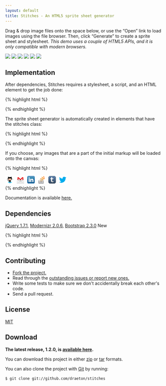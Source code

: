 ```yaml
---
layout: default
title: Stitches - An HTML5 sprite sheet generator
---
```


<link rel="stylesheet" href="/stitches/repo/build/stitches/css/stitches-1.2.0.min.css">

<section id="main" role="main">

Drag &amp; drop image files onto the space below, or use the &ldquo;Open&rdquo; link to load images using the file browser. Then, click &ldquo;Generate&rdquo; to create a sprite sheet and stylesheet. <em>This demo uses a couple of HTML5 APIs, and it is only compatible with modern browsers.</em>

<div class="stitches">
    <img src="/stitches/repo/build/stitches/img/test/github.png" data-name="github"/>
    <img src="/stitches/repo/build/stitches/img/test/gmail.png" data-name="gmail"/>
    <img src="/stitches/repo/build/stitches/img/test/linkedin.png" data-name="linkedin"/>
    <img src="/stitches/repo/build/stitches/img/test/stackoverflow.png" data-name="stackoverflow"/>
    <img src="/stitches/repo/build/stitches/img/test/tumblr.png" data-name="tumblr"/>
    <img src="/stitches/repo/build/stitches/img/test/twitter.png" data-name="twitter"/>
</div>

## Implementation

After dependencies, Stitches requires a stylesheet, a script, and an HTML element to get the job done:

{% highlight html %}
<link rel="stylesheet" href="css/stitches-1.2.0.min.css">

<script data-main="js/stitches.js" src="js/stitches-1.2.0.min.js"></script>
{% endhighlight %}

The sprite sheet generator is automatically created in elements that have the stitches class:

{% highlight html %}
<div class="stitches"></div>
{% endhighlight %}

If you choose, any images that are a part of the initial markup will be loaded onto the canvas:

{% highlight html %}
<div class="stitches">
    <img src="img/test/github.png" data-name="github"/>
    <img src="img/test/gmail.png" data-name="gmail"/>
    <img src="img/test/linkedin.png" data-name="linkedin"/>
    <img src="img/test/stackoverflow.png" data-name="stackoverflow"/>
    <img src="img/test/tumblr.png" data-name="tumblr"/>
    <img src="img/test/twitter.png" data-name="twitter"/>
</div>
{% endhighlight %}

Documentation is available [here.](/stitches/repo/docs/stitches.js.html)


## Dependencies

[jQuery 1.7.1](http://jquery.com/), [Modernizr 2.0.6](http://modernizr.com/), [Bootstrap 2.3.0](http://twitter.github.com/bootstrap/) <span class="label label-success">New</span>

{% highlight html %}
<link rel="stylesheet" href="libs/bootstrap/css/bootstrap.min.css">
<link rel="stylesheet" href="libs/bootstrap/css/bootstrap-responsive.min.css">

<script src="libs/jquery/jquery-1.7.1.min.js"></script>
<script src="libs/modernizr/modernizr-2.0.6.min.js"></script>
<script src="libs/bootstrap/js/bootstrap.min.js"></script>
{% endhighlight %}


## Contributing

* [Fork the project.](https://github.com/draeton/stitches)
* Read through the [outstanding issues or report new ones.](https://github.com/draeton/stitches/issues)
* Write some tests to make sure we don't accidentally break each other's code.
* Send a pull request.


## License

[MIT](https://raw.github.com/draeton/stitches/master/LICENSE)


## Download

**The latest release, 1.2.0, is [available here](/stitches/repo/dist/stitches-1.2.0.zip).**

You can download this project in either [zip](https://github.com/draeton/stitches/zipball/master)
or [tar](https://github.com/draeton/stitches/tarball/master) formats.

You can also clone the project with [Git](http://git-scm.com) by running:

    $ git clone git://github.com/draeton/stitches

</section>

<script data-main="js/stitches.js" src="/stitches/repo/build/stitches/js/stitches-1.2.0.min.js"></script>